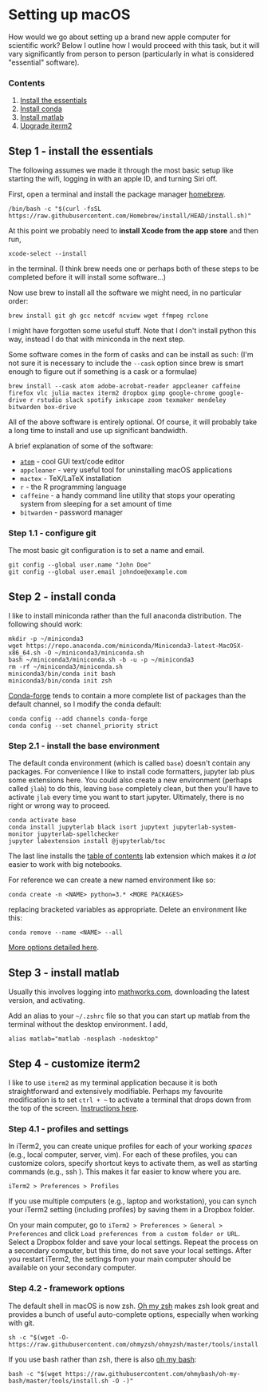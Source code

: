 # Setting up macOS

How would we go about setting up a brand new apple computer for scientific work? Below I outline how I would proceed with this task, but it will vary significantly from person to person (particularly in what is considered "essential" software).

### Contents

1) [Install the essentials](#Step-1---install-the-essentials)
1) [Install conda](#Step-2---install-conda)
1) [Install matlab](#Step-3---install-matlab)
1) [Upgrade iterm2](#Step-4---upgrade-iterm2)

## Step 1 - install the essentials

The following assumes we made it through the most basic setup like starting the wifi, logging in with an apple ID, and turning Siri off. 

First, open a terminal and install the package manager [homebrew](https://brew.sh/).

    /bin/bash -c "$(curl -fsSL https://raw.githubusercontent.com/Homebrew/install/HEAD/install.sh)"
    
At this point we probably need to __install Xcode from the app store__ and then run,

    xcode-select --install
    
in the terminal. (I think brew needs one or perhaps both of these steps to be completed before it will install some software...)

Now use brew to install all the software we might need, in no particular order:

    brew install git gh gcc netcdf ncview wget ffmpeg rclone
    
I might have forgotten some useful stuff. Note that I don't install python this way, instead I do that with miniconda in the next step. 
    
Some software comes in the form of casks and can be install as such: (I'm not sure it is necessary to include the `--cask` option since brew is smart enough to figure out if something is a cask or a formulae)

    brew install --cask atom adobe-acrobat-reader appcleaner caffeine firefox vlc julia mactex iterm2 dropbox gimp google-chrome google-drive r rstudio slack spotify inkscape zoom texmaker mendeley bitwarden box-drive
    
All of the above software is entirely optional. Of course, it will probably take a long time to install and use up significant bandwidth.

A brief explanation of some of the software:

* [`atom`](https://atom.io/) - cool GUI text/code editor
* `appcleaner` - very useful tool for uninstalling macOS applications
* `mactex` - TeX/LaTeX installation
* `r` - the R programming language
* `caffeine` - a handy command line utility that stops your operating system from sleeping for a set amount of time
* `bitwarden` - password manager

### Step 1.1 - configure git

The most basic git configuration is to set a name and email.

    git config --global user.name "John Doe"
    git config --global user.email johndoe@example.com

## Step 2 - install conda

I like to install miniconda rather than the full anaconda distribution. The following should work:

    mkdir -p ~/miniconda3
    wget https://repo.anaconda.com/miniconda/Miniconda3-latest-MacOSX-x86_64.sh -O ~/miniconda3/miniconda.sh
    bash ~/miniconda3/miniconda.sh -b -u -p ~/miniconda3
    rm -rf ~/miniconda3/miniconda.sh
    miniconda3/bin/conda init bash
    miniconda3/bin/conda init zsh
    
[Conda-forge](https://conda-forge.org/) tends to contain a more complete list of packages than the default channel, so I modify the conda default:

    conda config --add channels conda-forge
    conda config --set channel_priority strict
    
### Step 2.1 - install the base environment

The default conda environment (which is called `base`) doesn't contain any packages. For convenience I like to install code formatters, jupyter lab plus some extensions here. You could also create a new environment (perhaps called `jlab`) to do this, leaving `base` completely clean, but then you'll have to activate `jlab` every time you want to start jupyter. Ultimately, there is no right or wrong way to proceed. 

    conda activate base
    conda install jupyterlab black isort jupytext jupyterlab-system-monitor jupyterlab-spellchecker
    jupyter labextension install @jupyterlab/toc
    
The last line installs the [table of contents](https://github.com/jupyterlab/jupyterlab-toc) lab extension which makes it _a lot_ easier to work with big notebooks.

For reference we can create a new named environment like so:

    conda create -n <NAME> python=3.* <MORE PACKAGES>
    
replacing bracketed variables as appropriate. Delete an environment like this:

    conda remove --name <NAME> --all
    
[More options detailed here](https://conda.io/projects/conda/en/latest/user-guide/tasks/manage-environments.html).
    
## Step 3 - install matlab

Usually this involves logging into [mathworks.com](https://www.mathworks.com/), downloading the latest version, and activating.

Add an alias to your `~/.zshrc` file so that you can start up matlab from the terminal without the desktop environment. I add,

```
alias matlab="matlab -nosplash -nodesktop"
```

## Step 4 - customize iterm2

I like to use `iterm2` as my terminal application because it is both straightforward and extensively modifiable. Perhaps my favourite modification is to set `ctrl + ~` to activate a terminal that drops down from the top of the screen. [Instructions here](https://blog.mestwin.net/drop-down-terminal-in-macos-with-iterm2/).

### Step 4.1 - profiles and settings
In iTerm2, you can create unique profiles for each of your working _spaces_ (e.g., local computer, server, vim). For each of these profiles, you can customize colors, specify shortcut keys to activate them, as well as starting commands (e.g., ssh _<server>_). This makes it far easier to know where you are.

`iTerm2 > Preferences > Profiles`

If you use multiple computers (e.g., laptop and workstation), you can synch your iTerm2 setting (including profiles) by saving them in a Dropbox folder.

On your main computer, go to `iTerm2 > Preferences > General > Preferences` and click `Load preferences from a custom folder or URL`. Select a Dropbox folder and save your local settings. Repeat the process on a secondary computer, but this time, do not save your local settings. After you restart iTerm2, the settings from your main computer should be available on your secondary computer.

### Step 4.2 - framework options
The default shell in macOS is now zsh. [Oh my zsh](https://github.com/ohmyzsh/ohmyzsh/) makes zsh look great and provides a bunch of useful auto-complete options, especially when working with git. 

    sh -c "$(wget -O- https://raw.githubusercontent.com/ohmyzsh/ohmyzsh/master/tools/install.sh)"
    
If you use bash rather than zsh, there is also [oh my bash](https://github.com/ohmybash/oh-my-bash):

    bash -c "$(wget https://raw.githubusercontent.com/ohmybash/oh-my-bash/master/tools/install.sh -O -)"
    
